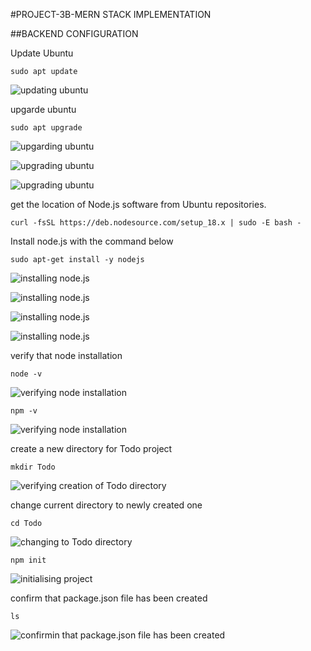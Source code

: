 #PROJECT-3B-MERN STACK IMPLEMENTATION

##BACKEND CONFIGURATION

Update Ubuntu

`sudo apt update`

![updating ubuntu](./images/backend-configuration/updating-ubuntu.png)

upgarde ubuntu

`sudo apt upgrade`

![upgarding ubuntu](./images/backend-configuration/upgrading-ubuntu-step1.png) 

![upgrading ubuntu](./images/backend-configuration/upgrading-ubuntu-step2.png)

![upgrading ubuntu](./images/backend-configuration/upgrading-ubuntu-step3.png)

get the location of Node.js software from Ubuntu repositories.

`curl -fsSL https://deb.nodesource.com/setup_18.x | sudo -E bash -`

Install node.js with the command below

`sudo apt-get install -y nodejs`

![installing node.js](./images/backend-configuration/installing-node.js-step1.png)

![installing node.js](./images/backend-configuration/installing-node.js-step2.png)

![installing node.js](./images/backend-configuration/installing-node.js-step3.png)

![installing node.js](./images/backend-configuration/installing-node.js-step4.png)

verify that node installation

`node -v`

![verifying node installation](./images/backend-configuration/vrifying-node-installation-1.png)

`npm -v`

![verifying node installation](./images/backend-configuration/verifying-node-installation-2.png)

create a new directory for Todo project

`mkdir Todo`

![verifying creation of Todo directory](./images/backend-configuration/Todo-directory-creation.png)

change current directory to newly created one

`cd Todo`

![changing to Todo directory](./images/backend-configuration/changing-to-Todo-directory.png)

`npm init`

![initialising project](./images/backend-configuration/initialising-project.png)

confirm that package.json file has been created

`ls`

![confirmin that package.json file has been created](./images/backend-configuration/confirming-creation-of-package.json-file.png)



